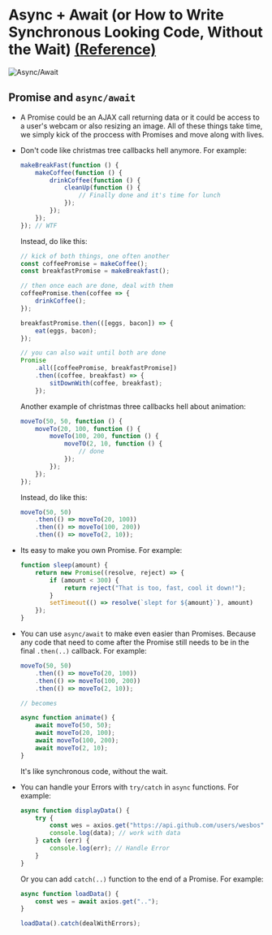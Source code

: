 # Async + Await (or How to Write Synchronous Looking Code, Without the Wait) [(Reference)](https://www.youtube.com/watch?v=BDqZLfBFeGk)

![Async/Await](https://i.ytimg.com/vi/BDqZLfBFeGk/maxresdefault.jpg)

## Promise and `async/await`

- A Promise could be an AJAX call returning data or it could be access to a user's webcam or also resizing an image. All of these things take time, we simply kick of the proccess with Promises and move along with lives.
- Don't code like christmas tree callbacks hell anymore. For example:

    ```js
    makeBreakFast(function () {
        makeCoffee(function () {
            drinkCoffee(function () {
                cleanUp(function () {
                    // Finally done and it's time for lunch
                });
            });
        });
    }); // WTF
    ```

    Instead, do like this:

    ```js
    // kick of both things, one often another
    const coffeePromise = makeCoffee();
    const breakfastPromise = makeBreakfast();

    // then once each are done, deal with them
    coffeePromise.then(coffee => {
        drinkCoffee();
    });

    breakfastPromise.then(([eggs, bacon]) => {
        eat(eggs, bacon);
    });

    // you can also wait until both are done
    Promise
        .all([coffeePromise, breakfastPromise])
        .then((coffee, breakfast) => {
            sitDownWith(coffee, breakfast);
        });
    ```

    Another example of christmas three callbacks hell about animation:

    ```js
    moveTo(50, 50, function () {
        moveTo(20, 100, function () {
            moveTo(100, 200, function () {
                moveTO(2, 10, function () {
                    // done
                });
            });
        });
    });
    ```

    Instead, do like this:

    ```js
    moveTo(50, 50)
        .then(() => moveTo(20, 100))
        .then(() => moveTo(100, 200))
        .then(() => moveTo(2, 10));
    ```

- Its easy to make you own Promise. For example:

    ```js
    function sleep(amount) {
        return new Promise((resolve, reject) => {
            if (amount < 300) {
                return reject("That is too, fast, cool it down!");
            }
            setTimeout(() => resolve(`slept for ${amount}`), amount)
        });
    }
    ```

- You can use `async/await` to make even easier than Promises. Because any code that need to come after the Promise still needs to be in the final `.then(..)` callback. For example:

    ```js
    moveTo(50, 50)
        .then(() => moveTo(20, 100))
        .then(() => moveTo(100, 200))
        .then(() => moveTo(2, 10));

    // becomes

    async function animate() {
        await moveTo(50, 50);
        await moveTo(20, 100);
        await moveTo(100, 200);
        await moveTo(2, 10);
    }
    ```

    It's like synchronous code, without the wait.
- You can handle your Errors with `try/catch` in `async` functions. For example:

    ```js
    async function displayData() {
        try {
            const wes = axios.get("https://api.github.com/users/wesbos");
            console.log(data); // work with data
        } catch (err) {
            console.log(err); // Handle Error
        }
    }
    ```

    Or you can add `catch(..)` function to the end of a Promise. For example:

    ```js
    async function loadData() {
        const wes = await axios.get("..");
    }

    loadData().catch(dealWithErrors);
    ```
